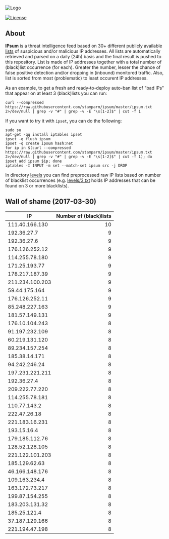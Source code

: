 ![Logo](logo.png)

[![License](https://img.shields.io/badge/license-Public_domain-red.svg)](https://wiki.creativecommons.org/wiki/Public_domain)

About
----

**IPsum** is a threat intelligence feed based on 30+ different publicly available [lists](https://github.com/stamparm/maltrail) of suspicious and/or malicious IP addresses. All lists are automatically retrieved and parsed on a daily (24h) basis and the final result is pushed to this repository. List is made of IP addresses together with a total number of (black)list occurrence (for each). Greater the number, lesser the chance of false positive detection and/or dropping in (inbound) monitored traffic. Also, list is sorted from most (problematic) to least occurent IP addresses.

As an example, to get a fresh and ready-to-deploy auto-ban list of "bad IPs" that appear on at least 3 (black)lists you can run:

```
curl --compressed https://raw.githubusercontent.com/stamparm/ipsum/master/ipsum.txt 2>/dev/null | grep -v "#" | grep -v -E "\s[1-2]$" | cut -f 1
```

If you want to try it with `ipset`, you can do the following:

```
sudo su
apt-get -qq install iptables ipset
ipset -q flush ipsum
ipset -q create ipsum hash:net
for ip in $(curl --compressed https://raw.githubusercontent.com/stamparm/ipsum/master/ipsum.txt 2>/dev/null | grep -v "#" | grep -v -E "\s[1-2]$" | cut -f 1); do ipset add ipsum $ip; done
iptables -I INPUT -m set --match-set ipsum src -j DROP
```

In directory [levels](levels) you can find preprocessed raw IP lists based on number of blacklist occurrences (e.g. [levels/3.txt](levels/3.txt) holds IP addresses that can be found on 3 or more blacklists).

Wall of shame (2017-03-30)
----

|IP|Number of (black)lists|
|---|--:|
111.40.166.130|10
192.36.27.7|9
192.36.27.6|9
176.126.252.12|9
114.255.78.180|9
171.25.193.77|9
178.217.187.39|9
211.234.100.203|9
59.44.175.164|9
176.126.252.11|9
85.248.227.163|9
181.57.149.131|9
176.10.104.243|8
91.197.232.109|8
60.219.131.120|8
89.234.157.254|8
185.38.14.171|8
94.242.246.24|8
197.231.221.211|8
192.36.27.4|8
209.222.77.220|8
114.255.78.181|8
110.77.143.2|8
222.47.26.18|8
221.183.16.231|8
193.15.16.4|8
179.185.112.76|8
128.52.128.105|8
221.122.101.203|8
185.129.62.63|8
46.166.148.176|8
109.163.234.4|8
163.172.73.217|8
199.87.154.255|8
183.203.131.32|8
185.25.121.4|8
37.187.129.166|8
221.194.47.198|8
